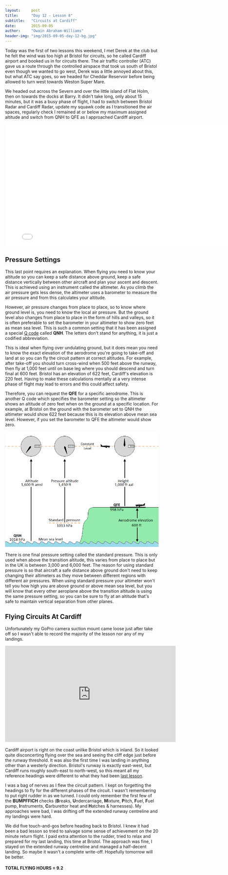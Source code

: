 ```yaml
---
layout:     post
title:      "Day 12 - Lesson 8"
subtitle:   "Circuits at Cardiff"
date:       2015-09-05
author:     "Owain Abraham-Williams"
header-img: "img/2015-09-05-day-12-bg.jpg"
---
```


Today was the first of two lessons this weekend, I met Derek at the club but he felt the
wind was too high at Bristol for circuits, so he called Cardiff airport and booked us in
for circuits there. The air traffic controller (ATC) gave us a route through the
controlled airspace that took us south of Bristol even though we wanted to go west, Derek
was a little annoyed about this, but what ATC say goes, so we headed for Cheddar Reservoir
before being allowed to turn west towards Weston Super Mare.

We headed out across the Severn and over the little island of Flat Holm, then on towards
the docks at Barry. It didn't take long, only about 15 minutes, but it was a busy phase of
flight, I had to switch between Bristol Radar and Cardiff Radar, update my squawk code as
I transitioned the air spaces, regularly check I remained at or below my maximum assigned
altitude and switch from QNH to QFE as I approached Cardiff airport.

<iframe width="800" height="400" src="/maps/2015-09-05-day-12-lesson-8-map.html" frameborder="0"></iframe>

## Pressure Settings

This last point requires an explanation. When flying you need to know your altitude so you
can keep a safe distance above ground, keep a safe distance vertically between other
aircraft and plan your ascent and descent. This is achieved using an instrument called the
altimeter. As you climb the air pressure gets less dense, the altimeter uses a barometer
to measure the air pressure and from this calculates your altitude.

However, air pressure changes from place to place, so to know where ground level is, you
need to know the local air pressure. But the ground level also changes from place to place
in the form of hills and valleys, so it is often preferable to set the barometer in your
altimeter to show zero feet as mean sea level. This is such a common setting that it has
been assigned a special [Q code](https://en.wikipedia.org/wiki/Q_code) called **QNH**. The
letters don't stand for anything, it is just a codified abbreviation.

This is ideal when flying over undulating ground, but it does mean you need to know the
exact elevation of the aerodrome you're going to take-off and land at so you can fly the
circuit pattern at correct altitudes. For example, after take-off you should turn
cross-wind when 500 feet above the runway, then fly at 1,000 feet until on base leg where
you should descend and turn final at 600 feet. Bristol has an elevation of 622 feet,
Cardiff's elevation is 220 feet. Having to make these calculations mentally at a very
intense phase of flight may lead to errors and this could affect safety.

Therefore, you can request the **QFE** for a specific aerodrome. This is another Q code
which specifies the barometer setting so the altimeter shows an altitude of zero feet when
on the ground at a specific location. For example, at Bristol on the ground with the
barometer set to QNH the altimeter would show 622 feet because this is its elevation above
mean sea level. However, if you set the barometer to QFE the altimeter would show zero.

![Pressure settings diagram](/img/2015-09-05-day-12-01.png)

There is one final pressure setting called the standard pressure. This is only used when
above the transition altitude, this varies from place to place but in the UK is between
3,000 and 6,000 feet. The reason for using standard pressure is so that aircraft a safe
distance above ground don't need to keep changing their altimeters as they move between
different regions with different air pressures. When using standard pressure your
altimeter won't tell you how high you are above ground or above mean sea level, but you
will know that every other aeroplane above the transition altitude is using the same
pressure setting, so you can be sure to fly at an altitude that's safe to maintain
vertical separation from other planes.

## Flying Circuits At Cardiff

Unfortunately my GoPro camera suction mount came loose just after take off so I wasn't
able to record the majority of the lesson nor any of my landings.

<iframe width="560" height="315" src="https://www.youtube.com/embed/nP5dGvw3T2g" frameborder="0" allowfullscreen></iframe>

Cardiff airport is right on the coast unlike Bristol which is inland. So it looked quite
disconcerting flying over the sea and seeing the cliff edge just before the runway
threshold. It was also the first time I was landing in anything other than a westerly
direction. Bristol's runway is exactly east-west, but Cardiff runs roughly south-east to
north-west, so this meant all my reference headings were different to what they had been
[last lesson](/2015/08/29/day-11-lesson-7/).

I was a bag of nerves as I flew the circuit pattern. I kept on forgetting the headings to
fly for the different phases of the circuit. I wasn't remembering to put right rudder in
as we turned. I could only remember the first few of the **BUMPFFICH** checks (**B**reaks,
**U**ndercarriage, **M**ixture, **P**itch, **F**uel, **F**uel pump, **I**nstruments,
**C**arburettor heat and **H**atches & harnesses). My approaches were bad, I was drifting
off the extended runway centreline and my landings were hard.

We did five touch-and-gos before heading back to Bristol. I knew it had been a bad lesson
so tried to salvage some sense of achievement on the 20 minute return flight. I paid extra
attention to the rudder, tried to relax and prepared for my last landing, this time at
Bristol. The approach was fine, I stayed on the extended runway centreline and managed a
half-decent landing. So maybe it wasn't a complete write-off. Hopefully tomorrow will be
better.

#### TOTAL FLYING HOURS = 9.2